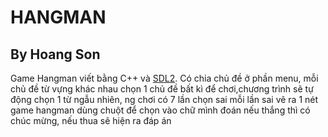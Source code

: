 # HANGMAN
## By Hoang Son
Game Hangman viết bằng C++ và [SDL2](https://www.libsdl.org/).
Có chia chủ đề ở phần menu, mỗi chủ đề từ vựng khác nhau
chọn 1 chủ đề bất kì để chơi,chương trình sẽ tự động chọn 1 từ ngẫu nhiên, ng chơi có 7 lần chọn sai
mỗi lần sai vẽ ra 1 nét game hangman
dùng chuột để chọn vào chữ mình đoán
nếu thắng thì có chúc mừng, nếu thua sẽ hiện ra đáp án 
